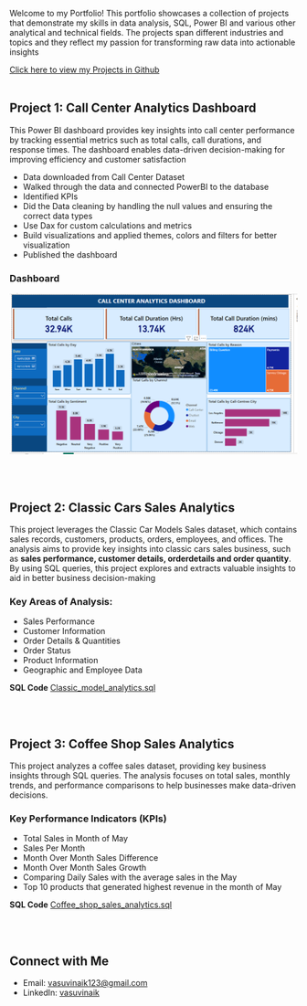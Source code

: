 Welcome to my Portfolio! This portfolio showcases a collection of projects that demonstrate my skills in data analysis, SQL, Power BI and various other analytical and technical fields. The projects span different industries and topics and they reflect my passion for transforming raw data into actionable insights

[Click here to view my Projects in Github](https://github.com/Vasu-Vinaik123/Data-Analysis-Portfolio.git)
<br><br>
## Project 1: Call Center Analytics Dashboard
This Power BI dashboard provides key insights into call center performance by tracking essential metrics such as total calls, call durations, and response times. The dashboard enables data-driven decision-making for improving efficiency and customer satisfaction

* Data downloaded from Call Center Dataset
* Walked through the data and connected PowerBI to the database
* Identified KPIs
* Did the Data cleaning by handling the null values and ensuring the correct data types
* Use Dax for custom calculations and metrics
* Build visualizations and applied themes, colors and filters for better visualization
* Published the dashboard

### Dashboard
![](Call_Center_Dashboard/Call_Center_Dashboard_Image.png)


<br><br>

## Project 2: Classic Cars Sales Analytics
This project leverages the Classic Car Models Sales dataset, which contains sales records, customers, products, orders, employees, and offices. The analysis aims to provide key insights into classic cars sales business, such as **sales performance, customer details, orderdetails and order quantity**. By using SQL queries, this project explores and extracts valuable insights to aid in better business decision-making

### Key Areas of Analysis:
* Sales Performance
* Customer Information
* Order Details & Quantities
* Order Status
* Product Information
* Geographic and Employee Data

**SQL Code** [Classic_model_analytics.sql](https://github.com/Vasu-Vinaik123/Data-Analysis-Portfolio/blob/main/Classic_Models_Analytics/Classic_model_analytics.sql)

<br><br>

## Project 3: Coffee Shop Sales Analytics
This project analyzes a coffee sales dataset, providing key business insights through SQL queries. The analysis focuses on total sales, monthly trends, and performance comparisons to help businesses make data-driven decisions.

### Key Performance Indicators (KPIs)
* Total Sales in Month of May
* Sales Per Month
* Month Over Month Sales Difference
* Month Over Month Sales Growth
* Comparing Daily Sales with the average sales in the May
* Top 10 products that generated highest revenue in the month of May

**SQL Code** [Coffee_shop_sales_analytics.sql](https://github.com/Vasu-Vinaik123/Data-Analysis-Portfolio/blob/main/Coffee_Sales_Analytics/Coffee_Shop_Sales_Analytics.sql)


<br><br>

## Connect with Me
* Email: [vasuvinaik123@gmail.com](mailto:vasuvinaik123@gmail.com)
* LinkedIn: [vasuvinaik](https://www.linkedin.com/in/vasu-vinaik/)


<br><br>

